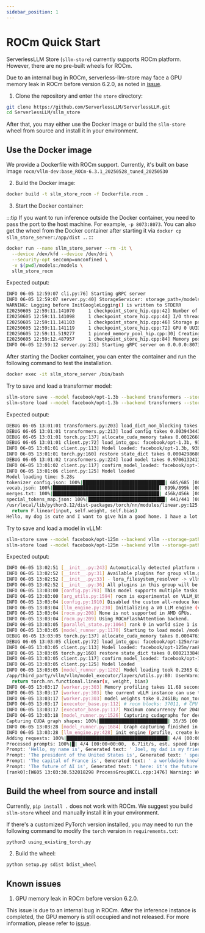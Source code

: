 ```yaml
---
sidebar_position: 1
---
```


# ROCm Quick Start

ServerlessLLM Store (`sllm-store`) currently supports ROCm platform. However, there are no pre-built wheels for ROCm.

Due to an internal bug in ROCm, serverless-llm-store may face a GPU memory leak in ROCm before version 6.2.0, as noted in [issue](https://github.com/ROCm/HIP/issues/3580).

1. Clone the repository and enter the `store` directory:

```bash
git clone https://github.com/ServerlessLLM/ServerlessLLM.git
cd ServerlessLLM/sllm_store
```
After that, you may either use the Docker image or build the `sllm-store` wheel from source and install it in your environment.

## Use the Docker image

We provide a Dockerfile with ROCm support. Currently, it's built on base image `rocm/vllm-dev:base_ROCm-6.3.1_20250528_tuned_20250530`

2. Build the Docker image:

``` bash
docker build -t sllm_store_rocm -f Dockerfile.rocm .
```

3. Start the Docker container:

:::tip
If you want to run inference outside the Docker container, you need to pass the port to the host machine. For example, `-p 8073:8073`. You can also get the wheel from the Docker container after starting it via `docker cp sllm_store_server:/app/dist .`.
:::

``` bash
docker run --name sllm_store_server --rm -it \
  --device /dev/kfd --device /dev/dri \
  --security-opt seccomp=unconfined \
  -v $(pwd)/models:/models \
  sllm_store_rocm
```

Expected output:

``` bash
INFO 06-05 12:59:07 cli.py:76] Starting gRPC server
INFO 06-05 12:59:07 server.py:40] StorageServicer: storage_path=/models, mem_pool_size=4294967296, num_thread=4, chunk_size=33554432, registration_required=False
WARNING: Logging before InitGoogleLogging() is written to STDERR
I20250605 12:59:11.141070     1 checkpoint_store_hip.cpp:42] Number of GPUs: 1
I20250605 12:59:11.141098     1 checkpoint_store_hip.cpp:44] I/O threads: 4, chunk size: 32MB
I20250605 12:59:11.141103     1 checkpoint_store_hip.cpp:46] Storage path: "/models"
I20250605 12:59:11.141119     1 checkpoint_store_hip.cpp:72] GPU 0 UUID: 61363865-3865-3038-3831-366132376261
I20250605 12:59:11.519277     1 pinned_memory_pool_hip.cpp:30] Creating PinnedMemoryPool with 128 buffers of 33554432 bytes
I20250605 12:59:12.487957     1 checkpoint_store_hip.cpp:84] Memory pool created with 4GB
INFO 06-05 12:59:12 server.py:231] Starting gRPC server on 0.0.0.0:8073

```

After starting the Docker container, you can enter the container and run the following command to test the installation.

``` bash
docker exec -it sllm_store_server /bin/bash
```

Try to save and load a transformer model:

``` bash
sllm-store save --model facebook/opt-1.3b --backend transformers --storage-path /models
sllm-store load --model facebook/opt-1.3b --backend transformers --storage-path /models
```
Expected output:

``` bash
DEBUG 06-05 13:01:01 transformers.py:203] load_dict_non_blocking takes 0.0071375370025634766 seconds
DEBUG 06-05 13:01:01 transformers.py:213] load config takes 0.003943443298339844 seconds
DEBUG 06-05 13:01:01 torch.py:137] allocate_cuda_memory takes 0.0012660026550292969 seconds
DEBUG 06-05 13:01:01 client.py:72] load_into_gpu: facebook/opt-1.3b, 93b1932e-4b43-42cb-b82d-7228ef21810b
INFO 06-05 13:01:01 client.py:113] Model loaded: facebook/opt-1.3b, 93b1932e-4b43-42cb-b82d-7228ef21810b
INFO 06-05 13:01:01 torch.py:160] restore state_dict takes 0.0004298686981201172 seconds
DEBUG 06-05 13:01:02 transformers.py:224] load model takes 0.9706132411956787 seconds
INFO 06-05 13:01:02 client.py:117] confirm_model_loaded: facebook/opt-1.3b, 93b1932e-4b43-42cb-b82d-7228ef21810b
INFO 06-05 13:01:06 client.py:125] Model loaded
Model loading time: 5.28s
tokenizer_config.json: 100%|██████████████████████████████| 685/685 [00:00<00:00, 6.68MB/s]
vocab.json: 100%|███████████████████████████████████████| 899k/899k [00:00<00:00, 4.05MB/s]
merges.txt: 100%|███████████████████████████████████████| 456k/456k [00:00<00:00, 3.05MB/s]
special_tokens_map.json: 100%|████████████████████████████| 441/441 [00:00<00:00, 4.10MB/s]
/usr/local/lib/python3.12/dist-packages/torch/nn/modules/linear.py:125: UserWarning: Failed validator: GCN_ARCH_NAME (Triggered internally at /app/pytorch/aten/src/ATen/hip/tunable/Tunable.cpp:366.)
  return F.linear(input, self.weight, self.bias)
Hello, my dog is cute and I want to give him a good home. I have a lot of experience with dogs and I
```

Try to save and load a model in vLLM:

``` bash
sllm-store save --model facebook/opt-125m --backend vllm --storage-path /models
sllm-store load --model facebook/opt-125m --backend vllm --storage-path /models
```
Expected output:

``` bash
INFO 06-05 13:02:51 [__init__.py:243] Automatically detected platform rocm.
INFO 06-05 13:02:52 [__init__.py:31] Available plugins for group vllm.general_plugins:
INFO 06-05 13:02:52 [__init__.py:33] - lora_filesystem_resolver -> vllm.plugins.lora_resolvers.filesystem_resolver:register_filesystem_resolver
INFO 06-05 13:02:52 [__init__.py:36] All plugins in this group will be loaded. Set `VLLM_PLUGINS` to control which plugins to load.
INFO 06-05 13:03:00 [config.py:793] This model supports multiple tasks: {'reward', 'embed', 'generate', 'classify', 'score'}. Defaulting to 'generate'.
INFO 06-05 13:03:00 [arg_utils.py:1594] rocm is experimental on VLLM_USE_V1=1. Falling back to V0 Engine.
INFO 06-05 13:03:04 [config.py:1910] Disabled the custom all-reduce kernel because it is not supported on current platform.
INFO 06-05 13:03:04 [llm_engine.py:230] Initializing a V0 LLM engine (v0.9.0.1) with config: model='/models/facebook/opt-125m', speculative_config=None, tokenizer='/models/facebook/opt-125m', skip_tokenizer_init=False, tokenizer_mode=auto, revision=None, override_neuron_config={}, tokenizer_revision=None, trust_remote_code=False, dtype=torch.float16, max_seq_len=2048, download_dir=None, load_format=LoadFormat.SERVERLESS_LLM, tensor_parallel_size=1, pipeline_parallel_size=1, disable_custom_all_reduce=True, quantization=None, enforce_eager=False, kv_cache_dtype=auto,  device_config=cuda, decoding_config=DecodingConfig(backend='auto', disable_fallback=False, disable_any_whitespace=False, disable_additional_properties=False, reasoning_backend=''), observability_config=ObservabilityConfig(show_hidden_metrics_for_version=None, otlp_traces_endpoint=None, collect_detailed_traces=None), seed=0, served_model_name=/models/facebook/opt-125m, num_scheduler_steps=1, multi_step_stream_outputs=True, enable_prefix_caching=None, chunked_prefill_enabled=False, use_async_output_proc=True, pooler_config=None, compilation_config={"compile_sizes": [], "inductor_compile_config": {"enable_auto_functionalized_v2": false}, "cudagraph_capture_sizes": [256, 248, 240, 232, 224, 216, 208, 200, 192, 184, 176, 168, 160, 152, 144, 136, 128, 120, 112, 104, 96, 88, 80, 72, 64, 56, 48, 40, 32, 24, 16, 8, 4, 2, 1], "max_capture_size": 256}, use_cached_outputs=False,
INFO 06-05 13:03:04 [rocm.py:208] None is not supported in AMD GPUs.
INFO 06-05 13:03:04 [rocm.py:209] Using ROCmFlashAttention backend.
INFO 06-05 13:03:05 [parallel_state.py:1064] rank 0 in world size 1 is assigned as DP rank 0, PP rank 0, TP rank 0, EP rank 0
INFO 06-05 13:03:05 [model_runner.py:1170] Starting to load model /models/facebook/opt-125m...
DEBUG 06-05 13:03:05 torch.py:137] allocate_cuda_memory takes 0.0004763603210449219 seconds
DEBUG 06-05 13:03:05 client.py:72] load_into_gpu: facebook/opt-125m/rank_0, e8e7d900-652d-4822-8992-ad22f734b9c8
INFO 06-05 13:03:05 client.py:113] Model loaded: facebook/opt-125m/rank_0, e8e7d900-652d-4822-8992-ad22f734b9c8
INFO 06-05 13:03:05 torch.py:160] restore state_dict takes 0.00021338462829589844 seconds
INFO 06-05 13:03:05 client.py:117] confirm_model_loaded: facebook/opt-125m/rank_0, e8e7d900-652d-4822-8992-ad22f734b9c8
INFO 06-05 13:03:05 client.py:125] Model loaded
INFO 06-05 13:03:05 [model_runner.py:1202] Model loading took 0.2363 GiB and 0.711783 seconds
/app/third_party/vllm/vllm/model_executor/layers/utils.py:80: UserWarning: Failed validator: GCN_ARCH_NAME (Triggered internally at /app/pytorch/aten/src/ATen/hip/tunable/Tunable.cpp:366.)
  return torch.nn.functional.linear(x, weight, bias)
INFO 06-05 13:03:17 [worker.py:303] Memory profiling takes 11.68 seconds
INFO 06-05 13:03:17 [worker.py:303] the current vLLM instance can use total_gpu_memory (23.98GiB) x gpu_memory_utilization (0.90) = 21.59GiB
INFO 06-05 13:03:17 [worker.py:303] model weights take 0.24GiB; non_torch_memory takes 0.53GiB; PyTorch activation peak memory takes 0.49GiB; the rest of the memory reserved for KV Cache is 20.33GiB.
INFO 06-05 13:03:17 [executor_base.py:112] # rocm blocks: 37011, # CPU blocks: 7281
INFO 06-05 13:03:17 [executor_base.py:117] Maximum concurrency for 2048 tokens per request: 289.15x
INFO 06-05 13:03:18 [model_runner.py:1526] Capturing cudagraphs for decoding. This may lead to unexpected consequences if the model is not static. To run the model in eager mode, set 'enforce_eager=True' or use '--enforce-eager' in the CLI. If out-of-memory error occurs during cudagraph capture, consider decreasing `gpu_memory_utilization` or switching to eager mode. You can also reduce the `max_num_seqs` as needed to decrease memory usage.
Capturing CUDA graph shapes: 100%|█████████████████████████| 35/35 [00:09<00:00,  3.55it/s]
INFO 06-05 13:03:28 [model_runner.py:1684] Graph capturing finished in 10 secs, took 0.13 GiB
INFO 06-05 13:03:28 [llm_engine.py:428] init engine (profile, create kv cache, warmup model) took 22.81 seconds
Adding requests: 100%|█████████████████████████████████████| 4/4 [00:00<00:00, 2079.22it/s]
Processed prompts: 100%|█| 4/4 [00:00<00:00,  6.71it/s, est. speed input: 43.59 toks/s, out
Prompt: 'Hello, my name is', Generated text: ' Joel, my dad is my friend and we are in a relationship. I am'
Prompt: 'The president of the United States is', Generated text: ' speaking out against the release of some State Department documents which show the Russians were involved'
Prompt: 'The capital of France is', Generated text: ' a worldwide knowledge center. What better place to learn about the history and culture of'
Prompt: 'The future of AI is', Generated text: " here: it's the future of everything\nIf you want to test your minds"
[rank0]:[W605 13:03:30.532018298 ProcessGroupNCCL.cpp:1476] Warning: WARNING: destroy_process_group() was not called before program exit, which can leak resources. For more info, please see https://pytorch.org/docs/stable/distributed.html#shutdown (function operator())
```

## Build the wheel from source and install

Currently, `pip install .` does not work with ROCm. We suggest you build `sllm-store` wheel and manually install it in your environment.



If there's a customized PyTorch version installed, you may need to run the following command to modify the `torch` version in `requirements.txt`:

```bash
python3 using_existing_torch.py
```

2. Build the wheel:

```bash
python setup.py sdist bdist_wheel
```

## Known issues

1. GPU memory leak in ROCm before version 6.2.0.

This issue is due to an internal bug in ROCm. After the inference instance is completed, the GPU memory is still occupied and not released. For more information, please refer to [issue](https://github.com/ROCm/HIP/issues/3580).

